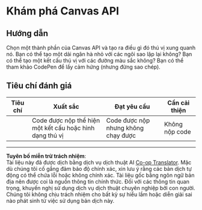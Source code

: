 <!--
CO_OP_TRANSLATOR_METADATA:
{
  "original_hash": "ca1cf78a4c60df77ab32a154ec024d7f",
  "translation_date": "2025-08-27T22:40:40+00:00",
  "source_file": "6-space-game/2-drawing-to-canvas/assignment.md",
  "language_code": "vi"
}
-->
# Khám phá Canvas API

## Hướng dẫn

Chọn một thành phần của Canvas API và tạo ra điều gì đó thú vị xung quanh nó. Bạn có thể tạo một dải ngân hà nhỏ với các ngôi sao lặp lại không? Bạn có thể tạo một kết cấu thú vị với các đường màu sắc không? Bạn có thể tham khảo CodePen để lấy cảm hứng (nhưng đừng sao chép).

## Tiêu chí đánh giá

| Tiêu chí  | Xuất sắc                                                  | Đạt yêu cầu                        | Cần cải thiện         |
| --------- | --------------------------------------------------------- | ---------------------------------- | --------------------- |
|           | Code được nộp thể hiện một kết cấu hoặc hình dạng thú vị  | Code được nộp nhưng không chạy được | Không nộp code        |

---

**Tuyên bố miễn trừ trách nhiệm**:  
Tài liệu này đã được dịch bằng dịch vụ dịch thuật AI [Co-op Translator](https://github.com/Azure/co-op-translator). Mặc dù chúng tôi cố gắng đảm bảo độ chính xác, xin lưu ý rằng các bản dịch tự động có thể chứa lỗi hoặc không chính xác. Tài liệu gốc bằng ngôn ngữ bản địa nên được coi là nguồn thông tin chính thức. Đối với các thông tin quan trọng, khuyến nghị sử dụng dịch vụ dịch thuật chuyên nghiệp bởi con người. Chúng tôi không chịu trách nhiệm cho bất kỳ sự hiểu lầm hoặc diễn giải sai nào phát sinh từ việc sử dụng bản dịch này.